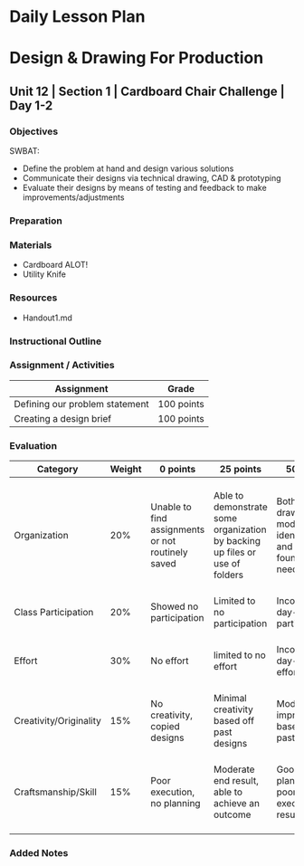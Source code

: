 # Daily Lesson Plan

# Design & Drawing For Production

## Unit 12 | Section 1 | Cardboard Chair Challenge | Day 1-2

### Objectives

SWBAT:
- Define the problem at hand and design various solutions
- Communicate their designs via technical drawing, CAD & prototyping
- Evaluate their designs by means of testing and feedback to make improvements/adjustments


### Preparation

### Materials

- Cardboard ALOT!
- Utility Knife

### Resources

- Handout1.md

### Instructional Outline

### Assignment / Activities

| Assignment  | Grade |
| ------------- | ------------- |
| Defining our problem statement  | 100 points  |
| Creating a design brief  | 100 points  |


### Evaluation
| Category | Weight | 0 points  | 25 points | 50 points | 75 points | 100 points |
| ------------- | ------------- | ------------- | ------------- | ------------- | ------------- | ------------- |
| Organization | 20% | Unable to find assignments or not routinely saved | Able to demonstrate some organization by backing up files or use of folders | Both drawings and models are identifiable and can be found if needed | All drawings are in a folder and models organized by folders in Google Drive | All drawings are in a folder labeled correctly and models organized by folders in Google Drive labeled correctly |
| Class Participation | 20% | Showed no participation | Limited to no participation | Inconsistent day-to-day participation | Participated only when needed  | Engaged daily and actively participated |
| Effort | 30% | No effort | limited to no effort | Inconsistent day-to-day effort | Showed effort only when needed or routinely directed | Continuous day-to-day effort with or without direction |
| Creativity/Originality | 15% | No creativity, copied designs | Minimal creativity based off past designs | Moderate improvements based off past designs | Complete overhaul of past or found designs | Completely new idea/design |
| Craftsmanship/Skill | 15% | Poor execution, no planning | Moderate end result, able to achieve an outcome | Good planning but poorly executed end result | Good planning and good end result although not what had been designed or communicated | Great planning & execution able to achieve what had been designed or communicated |


### Added Notes
